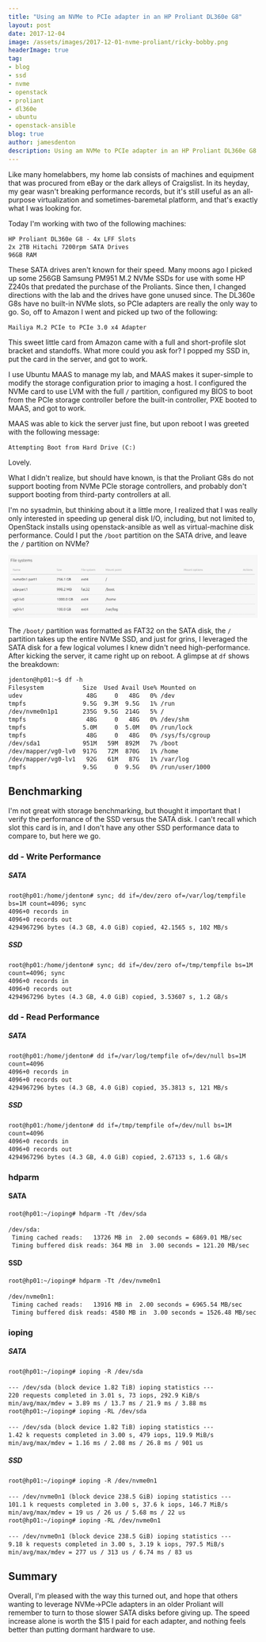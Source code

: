 ```yaml
---
title: "Using am NVMe to PCIe adapter in an HP Proliant DL360e G8"
layout: post
date: 2017-12-04
image: /assets/images/2017-12-01-nvme-proliant/ricky-bobby.png
headerImage: true
tag:
- blog
- ssd
- nvme
- openstack
- proliant
- dl360e
- ubuntu
- openstack-ansible
blog: true
author: jamesdenton
description: Using am NVMe to PCIe adapter in an HP Proliant DL360e G8
---
```


Like many homelabbers, my home lab consists of machines and equipment that was procured from eBay or the dark alleys of Craigslist. In its heyday, my gear wasn't breaking performance records, but it's still useful as an all-purpose virtualization and sometimes-baremetal platform, and that's exactly what I was looking for.

<!--more-->
Today I'm working with two of the following machines:

```
HP Proliant DL360e G8 - 4x LFF Slots
2x 2TB Hitachi 7200rpm SATA Drives
96GB RAM
```

These SATA drives aren't known for their speed. Many moons ago I picked up some 256GB Samsung PM951 M.2 NVMe SSDs for use with some HP Z240s that predated the purchase of the Proliants. Since then, I changed directions with the lab and the drives have gone unused since. The DL360e G8s have no built-in NVMe slots, so PCIe adapters are really the only way to go. So, off to Amazon I went and picked up two of the following:

```
Mailiya M.2 PCIe to PCIe 3.0 x4 Adapter
```

This sweet little card from Amazon came with a full and short-profile slot bracket and standoffs. What more could you ask for? I popped my SSD in, put the card in the server, and got to work.

I use Ubuntu MAAS to manage my lab, and MAAS makes it super-simple to modify the storage configuration prior to imaging a host. I configured the NVMe card to use LVM with the full `/` partition, configured my BIOS to boot from the PCIe storage controller before the built-in controller, PXE booted to MAAS, and got to work.

MAAS was able to kick the server just fine, but upon reboot I was greeted with the following message:

```
Attempting Boot from Hard Drive (C:)
```

Lovely. 

What I didn't realize, but should have known, is that the Proliant G8s do not support booting from NVMe PCIe storage controllers, and probably don't support booting from third-party controllers at all. 

I'm no sysadmin, but thinking about it a little more, I realized that I was really only interested in speeding up general disk I/O, including, but not limited to, OpenStack installs using openstack-ansible as well as virtual-machine disk performance. Could I put the `/boot` partition on the SATA drive, and leave the `/` partition on NVMe?

![<img>](/assets/images/2017-12-01-nvme-proliant/fs.png)

The `/boot/` partition was formatted as FAT32 on the SATA disk, the `/` partition takes up the entire NVMe SSD, and just for grins, I leveraged the SATA disk for a few logical volumes I knew didn't need high-performance. After kicking the server, it came right up on reboot. A glimpse at `df` shows the breakdown:

```
jdenton@hp01:~$ df -h
Filesystem           Size  Used Avail Use% Mounted on
udev                  48G     0   48G   0% /dev
tmpfs                9.5G  9.3M  9.5G   1% /run
/dev/nvme0n1p1       235G  9.5G  214G   5% /
tmpfs                 48G     0   48G   0% /dev/shm
tmpfs                5.0M     0  5.0M   0% /run/lock
tmpfs                 48G     0   48G   0% /sys/fs/cgroup
/dev/sda1            951M   59M  892M   7% /boot
/dev/mapper/vg0-lv0  917G   72M  870G   1% /home
/dev/mapper/vg0-lv1   92G   61M   87G   1% /var/log
tmpfs                9.5G     0  9.5G   0% /run/user/1000
```

## Benchmarking

I'm not great with storage benchmarking, but thought it important that I verify the performance of the SSD versus the SATA disk. I can't recall which slot this card is in, and I don't have any other SSD performance data to compare to, but here we go.

### dd - Write Performance

##### SATA
```
root@hp01:/home/jdenton# sync; dd if=/dev/zero of=/var/log/tempfile bs=1M count=4096; sync
4096+0 records in
4096+0 records out
4294967296 bytes (4.3 GB, 4.0 GiB) copied, 42.1565 s, 102 MB/s
```

##### SSD
```
root@hp01:/home/jdenton# sync; dd if=/dev/zero of=/tmp/tempfile bs=1M count=4096; sync
4096+0 records in
4096+0 records out
4294967296 bytes (4.3 GB, 4.0 GiB) copied, 3.53607 s, 1.2 GB/s
```

### dd - Read Performance

##### SATA
```
root@hp01:/home/jdenton# dd if=/var/log/tempfile of=/dev/null bs=1M count=4096
4096+0 records in
4096+0 records out
4294967296 bytes (4.3 GB, 4.0 GiB) copied, 35.3813 s, 121 MB/s
```

##### SSD
```
root@hp01:/home/jdenton# dd if=/tmp/tempfile of=/dev/null bs=1M count=4096
4096+0 records in
4096+0 records out
4294967296 bytes (4.3 GB, 4.0 GiB) copied, 2.67133 s, 1.6 GB/s
```
### hdparm

#### SATA
```
root@hp01:~/ioping# hdparm -Tt /dev/sda

/dev/sda:
 Timing cached reads:   13726 MB in  2.00 seconds = 6869.01 MB/sec
 Timing buffered disk reads: 364 MB in  3.00 seconds = 121.20 MB/sec
```

#### SSD
```
root@hp01:~/ioping# hdparm -Tt /dev/nvme0n1

/dev/nvme0n1:
 Timing cached reads:   13916 MB in  2.00 seconds = 6965.54 MB/sec
 Timing buffered disk reads: 4580 MB in  3.00 seconds = 1526.48 MB/sec
```

### ioping

##### SATA
```
root@hp01:~/ioping# ioping -R /dev/sda

--- /dev/sda (block device 1.82 TiB) ioping statistics ---
220 requests completed in 3.01 s, 73 iops, 292.9 KiB/s
min/avg/max/mdev = 3.89 ms / 13.7 ms / 21.9 ms / 3.88 ms
root@hp01:~/ioping# ioping -RL /dev/sda

--- /dev/sda (block device 1.82 TiB) ioping statistics ---
1.42 k requests completed in 3.00 s, 479 iops, 119.9 MiB/s
min/avg/max/mdev = 1.16 ms / 2.08 ms / 26.8 ms / 901 us
```

##### SSD
```
root@hp01:~/ioping# ioping -R /dev/nvme0n1

--- /dev/nvme0n1 (block device 238.5 GiB) ioping statistics ---
101.1 k requests completed in 3.00 s, 37.6 k iops, 146.7 MiB/s
min/avg/max/mdev = 19 us / 26 us / 5.68 ms / 22 us
root@hp01:~/ioping# ioping -RL /dev/nvme0n1

--- /dev/nvme0n1 (block device 238.5 GiB) ioping statistics ---
9.18 k requests completed in 3.00 s, 3.19 k iops, 797.5 MiB/s
min/avg/max/mdev = 277 us / 313 us / 6.74 ms / 83 us
```

## Summary

Overall, I'm pleased with the way this turned out, and hope that others wanting to leverage NVMe->PCIe adapters in an older Proliant will remember to turn to those slower SATA disks before giving up. The speed increase alone is worth the $15 I paid for each adapter, and nothing feels better than putting dormant hardware to use.

